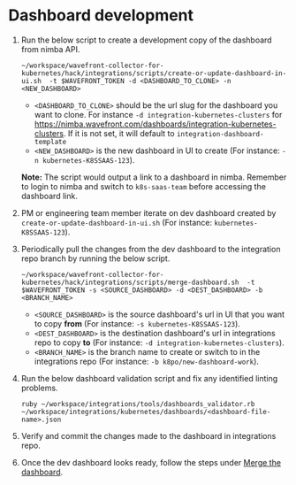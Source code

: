 # Dashboard development

1. Run the below script to create a development copy of the dashboard from nimba API.
    ```
    ~/workspace/wavefront-collector-for-kubernetes/hack/integrations/scripts/create-or-update-dashboard-in-ui.sh  -t $WAVEFRONT_TOKEN -d <DASHBOARD_TO_CLONE> -n <NEW_DASHBOARD>
    ```
   * `<DASHBOARD_TO_CLONE>` should be the url slug for the dashboard you want to clone. For instance `-d integration-kubernetes-clusters` for https://nimba.wavefront.com/dashboards/integration-kubernetes-clusters.
     If it is not set, it will default to `integration-dashboard-template`
   * `<NEW_DASHBOARD>` is the new dashboard in UI to create (For instance: `-n kubernetes-K8SSAAS-123`).

   **Note:** The script would output a link to a dashboard in nimba. Remember to login to nimba and switch to `k8s-saas-team` before accessing the dashboard link.
2. PM or engineering team member iterate on dev dashboard created by `create-or-update-dashboard-in-ui.sh` (For instance: `kubernetes-K8SSAAS-123`).
3. Periodically pull the changes from the dev dashboard to the integration repo branch by running the below script.
    ```
    ~/workspace/wavefront-collector-for-kubernetes/hack/integrations/scripts/merge-dashboard.sh  -t $WAVEFRONT_TOKEN -s <SOURCE_DASHBOARD> -d <DEST_DASHBOARD> -b <BRANCH_NAME>
    ```
   * `<SOURCE_DASHBOARD>` is the source dashboard's url in UI that you want to copy **from** (For instance: `-s kubernetes-K8SSAAS-123`). 
   * `<DEST_DASHBOARD>` is the destination dashboard's url in integrations repo to copy **to** (For instance: `-d integration-kubernetes-clusters`). 
   * `<BRANCH_NAME>` is the branch name to create or switch to in the integrations repo (For instance: `-b k8po/new-dashboard-work`).
4. Run the below dashboard validation script and fix any identified linting problems.
   ```
   ruby ~/workspace/integrations/tools/dashboards_validator.rb ~/workspace/integrations/kubernetes/dashboards/<dashboard-file-name>.json
   ```
5. Verify and commit the changes made to the dashboard in integrations repo.
6. Once the dev dashboard looks ready, follow the steps under [Merge the dashboard](https://confluence.eng.vmware.com/display/CNA/Technical+References#TechnicalReferences-Mergethedashboard).
